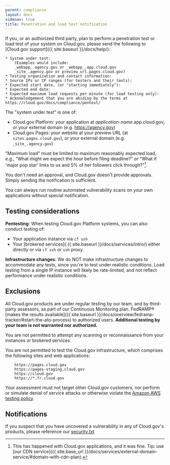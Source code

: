 ```yaml
---
parent: compliance
layout: docs
sidenav: true
title: Penetration and load test notification
---
```


If you, or an authorized third party, plan to perform a penetration test or load test of your system on Cloud.gov, please send the following to [Cloud.gov support]({{ site.baseurl }}/docs/help/):

```text
* System under test: 
    (Examples would include:
    _webapp_.agency.gov or _webapp_.app.cloud.gov
    _site_.agency.gov or preview_url.pages.cloud.gov)
* Testing organization and contact information:
* Source IPs or IP ranges (for testers and their tools):
* Expected start date, (or "starting immediately"):
* Expected end date:
* Expected maximum load requests per minute (for load testing only):
* Acknowledgement that you are abiding by the terms at https://cloud.gov/docs/compliance/pentest/
```

The "system under test" is one of:

* Cloud.gov Platform: _your_ application at _application-name_.app.cloud.gov, or your external domain (e.g. https://agency.gov)
* Cloud.gov Pages: _your_ website at your preview URL (at `sites.pages.cloud.gov`), or your external domain (e.g. `_site_.agency.gov`)

"Maximum load" must be limited to maximum reasonably expected load, e.g., 
"What might we expect the hour before filing deadline?" or "What if 'major pop star'
links to us and 5% of her followers click through?"[^1].

You don't need an approval, and Cloud.gov doesn't provide approvals. Simply sending the notification is sufficient.

You can always run routine automated vulnerability scans on your own applications without special notification.

## Testing considerations

**Pentesting**: When testing Cloud.gov Platform systems, you can also conduct testing of:
* Your application instance via `cf ssh`
* Your [brokered services]( {{ site.baseurl }}/docs/services/intro/) either directly or via `cf ssh` or `ssh` proxy.

**Infrastructure changes**: We do NOT make infrastructure changes to accommodate any tests, since you're to test under realistic conditions. Load testing from a single IP instance will likely be rate-limited, and not reflect performance under realistic conditions.

## Exclusions

All Cloud.gov products are under regular testing by our team, and by third-party assessors, as part of our Continuous Monitoring plan. FedRAMP® [makes the results available]({{ site.baseurl }}/docs/overview/fedramp-tracker/#start-the-ato-process) to authorized users.
**Additional testing by your team is not warranted nor authorized.**

You are not permitted to attempt any scanning or reconnaissance from your instances or brokered services.

You are not permitted to test the Cloud.gov infrastructure, which comprises
the following sites and web applications:

```text
    https://pages.cloud.gov 
    https://pages-staging.cloud.gov 
    https://cloud.gov
    https://*.fr.cloud.gov
```

Your assessment must not target other Cloud.gov customers, nor perform or simulate denial of service attacks or otherwise violate the [Amazon AWS testing policy](https://aws.amazon.com/security/penetration-testing/).

## Notifications

If you suspect that you have uncovered a vulnerability in any of Cloud.gov's products, please reference our [security.txt](https://cloud.gov/.well-known/security.txt)


[^1]: This has happened with Cloud.gov applications, and it was fine. Tip: use [our CDN service]({{ site.base_url }}/docs/services/external-domain-service/#domain-with-cdn-plan).
